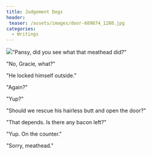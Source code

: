```yaml
---
title: Judgement Dogs
header:
 teaser: /assets/images/door-689874_1280.jpg
categories:
  - Writings
---
```

<img src="https://douglangille.github.io/assets/images/door-689874_1280.jpg">"Pansy, did you see what that meathead did?"

"No, Gracie, what?"

"He locked himself outside."

"Again?"

"Yup?"

"Should we rescue his hairless butt and open the door?"

"That depends. Is there any bacon left?"

"Yup. On the counter."

"Sorry, meathead."